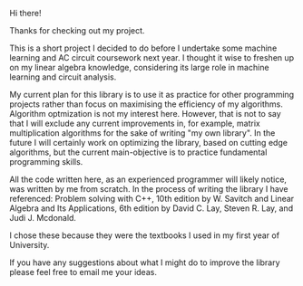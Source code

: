 Hi there!

Thanks for checking out my project.

This is a short project I decided to do before I undertake some machine learning and AC circuit coursework next year. I thought it wise to freshen up on my linear algebra knowledge, considering its large role in machine learning and circuit analysis.

My current plan for this library is to use it as practice for other programming projects rather than focus on maximising the efficiency of my algorithms. Algorithm optmization is not my interest here. However, that is not to say that I will exclude any current improvements in, for example, matrix multiplication algorithms for the sake of writing "my own library". In the future I will certainly work on optimizing the library, based on cutting edge algorithms, but the current main-objective is to practice fundamental programming skills.

All the code written here, as an experienced programmer will likely notice, was written by me from scratch. In the process of writing the library I have referenced: Problem solving with C++, 10th edition by W. Savitch and Linear Algebra and Its Applications, 6th edition by David C. Lay, Steven R. Lay, and Judi J. Mcdonald.

I chose these because they were the textbooks I used in my first year of University.

If you have any suggestions about what I might do to improve the library please feel free to email me your ideas.
